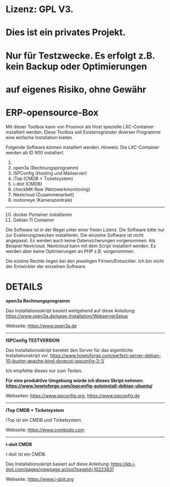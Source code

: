 # Lizenz: GPL V3.
# Dies ist ein privates Projekt.
# Nur für Testzwecke. Es erfolgt z.B. kein Backup oder Optimierungen
# auf eigenes Risiko, ohne Gewähr
# ERP-opensource-Box

Mit dieser Toolbox kann von Proxmox als Host spezielle LXC-Container installiert werden.
Diese Toolbox soll Existensgründer diverser Programme eine einfache Installation bieten.

Folgende Software können installiert werden. Hinweis: Die LXC-Container werden ab ID 900 installiert.

1) 
2) open3a (Rechnungs­programm)
4) ISPConfig (Hosting und Mailserver)
5) iTop (CMDB + Ticketsystem)
6) i-doit (CMDB)
7) checkMK-Raw (Netzwerkmonitoring)
8) Nextcloud (Zusammenarbeit)
9) motioneye (Kamerazentrale)
-----------------------------------------
10) docker Portainer installieren
11) Debian 11 Container

Die Software ist in der Regel unter einer freien Lizenz.
Die Software bitte nur zur Evalierungzwecken installieren.
Die einzelne Software ist nicht angepasst. Es werden auch keine Datensicherungen vorgenommen.
Als Beispiel Nextcloud. Nextcloud kann mit dem Script installiert werden. Es werden aber keine Optimierungen an PHP z.B. vorgenommen.

Die eizelne Rechte liegen bei den jeweiligen Firmen/Entwickler.
Ich bin nicht der Entwickler der einzelnen Software.

# DETAILS

**open3a Rechnungsprogramm**

Das Installationsskript basiert weitgehend auf diese Anleitung:
https://www.open3a.de/page-Installation/WebserverSetup

Webseite: https://www.open3a.de

----------------------------------------------------------------------------------------------------------------------------
**ISPConfig TESTVERSION**

Das Installationsskript bereitet den Server für das eigentliche Installationskript vor.
https://www.howtoforge.com/perfect-server-debian-10-buster-apache-bind-dovecot-ispconfig-3-1/

Ich empfehle dieses nur zum Testen.

**Für eine produktive Umgebung würde ich dieses Skript nehmen: https://www.howtoforge.com/ispconfig-autoinstall-debian-ubuntu/**

Webseiten: https://www.ispconfig.org, https://www.ispconfig.de

--------------------------------------------------------------------------------------------------------------------------------
**iTop CMDB + Ticketsystem**

iTop ist ein CMDB und Ticketsystem.

Webseite: https://www.combodo.com

--------------------------------------------------------------------------------------------------------------------------------
**i-doit CMDB**

i-doit ist ein CMDB.

Das Installationsskript basiert auf diese Anleitung:
https://kb.i-doit.com/pages/viewpage.action?pageId=10223831

Webseite: https://www.i-doit.org
